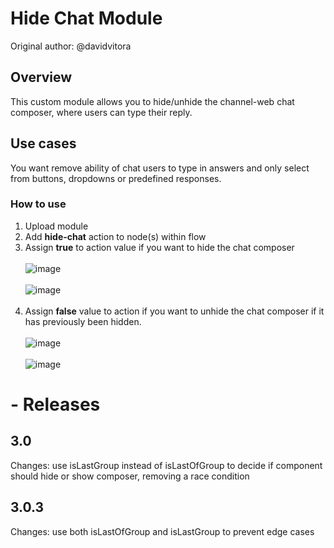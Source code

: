#  Hide Chat Module
Original author: @davidvitora

## Overview
This custom module allows you to hide/unhide the channel-web chat composer, where users can type their reply. 

## Use cases
You want remove ability of chat users to type in answers and only select from buttons, dropdowns or predefined responses. 


### How to use
1. Upload module
2. Add **hide-chat** action to node(s) within flow
3. Assign **true** to action value if you want to hide the chat composer<br><br>
![image](https://user-images.githubusercontent.com/104075132/200072449-94bcbf1c-14d5-48b0-8bd8-d3ccf64ef32b.png)
<br><br>
![image](https://user-images.githubusercontent.com/104075132/200072346-5a548716-971f-479e-9bb1-85d4ccd25e57.png)
<br><br>
4. Assign **false** value to action if you want to unhide the chat composer if it has previously been hidden. 
<br><br>
![image](https://user-images.githubusercontent.com/104075132/200072507-a9dd2cf1-1a65-4552-bcc6-768e507456f3.png)
<br><br>
![image](https://user-images.githubusercontent.com/104075132/200072387-cf34f9c7-431f-42f6-8021-ff7aa44a63fb.png)



# - Releases

## 3.0 

Changes: use isLastGroup instead of isLastOfGroup to decide if component should hide or show composer, removing a race condition

## 3.0.3

Changes: use both isLastOfGroup and isLastGroup to prevent edge cases

